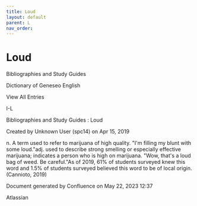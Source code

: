 ```yaml
---
title: Loud
layout: default
parent: L
nav_order:
---
```


# Loud

Bibliographies and Study Guides

Dictionary of Geneseo English

View All Entries

I-L

Bibliographies and Study Guides : Loud

Created by  Unknown User (spc14) on Apr 15, 2019

n. A term used to refer to marijuana of high quality. &quot;I'm filling my blunt with some loud.&quot;adj. used to describe strong smelling or especially effective marijuana; indicates a person who is high on marijuana. &quot;Wow, that's a loud bag of weed. Be careful.&quot;As of 2019, 61% of students surveyed knew this word and 1.5% of students surveyed believed this word to be of local origin. (Cannioto, 2019)

Document generated by Confluence on May 22, 2023 12:37

Atlassian
